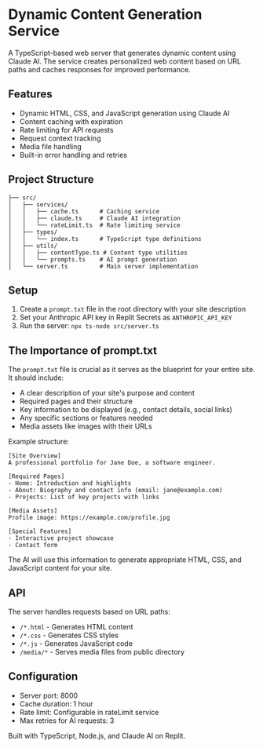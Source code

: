 
# Dynamic Content Generation Service

A TypeScript-based web server that generates dynamic content using Claude AI. The service creates personalized web content based on URL paths and caches responses for improved performance.

## Features

- Dynamic HTML, CSS, and JavaScript generation using Claude AI
- Content caching with expiration
- Rate limiting for API requests 
- Request context tracking
- Media file handling
- Built-in error handling and retries

## Project Structure

```
├── src/
│   ├── services/
│   │   ├── cache.ts      # Caching service
│   │   ├── claude.ts     # Claude AI integration
│   │   └── rateLimit.ts  # Rate limiting service
│   ├── types/
│   │   └── index.ts      # TypeScript type definitions
│   ├── utils/
│   │   ├── contentType.ts # Content type utilities
│   │   └── prompts.ts    # AI prompt generation
│   └── server.ts         # Main server implementation
```

## Setup

1. Create a `prompt.txt` file in the root directory with your site description
2. Set your Anthropic API key in Replit Secrets as `ANTHROPIC_API_KEY`
3. Run the server: `npx ts-node src/server.ts`

## The Importance of prompt.txt

The `prompt.txt` file is crucial as it serves as the blueprint for your entire site. It should include:

- A clear description of your site's purpose and content
- Required pages and their structure
- Key information to be displayed (e.g., contact details, social links)
- Any specific sections or features needed
- Media assets like images with their URLs

Example structure:
```
[Site Overview]
A professional portfolio for Jane Doe, a software engineer.

[Required Pages]
- Home: Introduction and highlights
- About: Biography and contact info (email: jane@example.com)
- Projects: List of key projects with links

[Media Assets]
Profile image: https://example.com/profile.jpg

[Special Features]
- Interactive project showcase
- Contact form
```

The AI will use this information to generate appropriate HTML, CSS, and JavaScript content for your site.

## API

The server handles requests based on URL paths:
- `/*.html` - Generates HTML content
- `/*.css` - Generates CSS styles
- `/*.js` - Generates JavaScript code
- `/media/*` - Serves media files from public directory

## Configuration

- Server port: 8000
- Cache duration: 1 hour
- Rate limit: Configurable in rateLimit service
- Max retries for AI requests: 3

Built with TypeScript, Node.js, and Claude AI on Replit.
